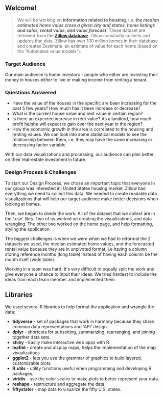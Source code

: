 ## Welcome!
>We will be working on **information related to housing**, i.e. _**the median estimated home
value cross a given city and states, home listings and sales, rental value, and value forecast**_.
These dataset are retrieved from the [**Zillow database**](https://www.zillow.com/research/data/).
Zillow constantly collects and updates that data. Zillow has over 100 million homes in their database
and creates Zestimate, an estimate of value for each home (based on the “Automated value models”).

### Target Audience
Our main audience is home investors - people who either are investing their money in houses
either to live or making income from renting a tenant.

### Questions Answered
* Have the value of the houses in the specific are been increasing for the past 5 few years? How much has it been increase or decrease?
* What is the current house value and rent value in certain region?
* Is there an expected increase in rent value? As a landlord, how much profit he/she will expect to gain over the next year in the region?
* How the economic growth in the area is correlated to the housing and renting values. We can look into some statistical models to see the relationship between them,
 i.e. they may have the same increasing or decreasing factor variable.

With our data visualizations and processing, our audience can plan better on their real-estate investment in future.

### Design Process & Challenges
To start our Design Process, we chose an important topic that everyone in our group
was interested in: United States housing market. Zillow had everything we need to
collect this data. We needed to create readable data visualizations that will help
our target audience make better decisions when looking at homes.

Then, we began to divide the work. All of the dataset that we collect are in the
'.csv' files. Two of us worked on creating the visualizations,
and data wrangling. The other two worked on the home page, and help formatting, styling
the application.

The biggest challenges is when we were when we had to reformat the 2 datasets
we used, the median estimated home values, and the forecasted rental value because
they are in unpivoted format, i.e having a column storing reference months (long table)
instead of having each column be the month itself (wide table).

Working in a team was hard. It's very difficult to equally split the work and
give everyone a chance to input their ideas. We tried hardest to include the ideas
from each team member and implemented them.

## Libraries
We used several R libraries to help format the application and wrangle the data:

* **tidyverse** - set of packages that work in harmony because they share common
data representations and 'API' design.
* **dplyr** - shortcuts for subsetting, summarizing, rearranging, and joining together
data sets.
* **shiny** - Easily make interactive web apps with R.
* **leaflet** - create and display maps, helps the implementation of the map visualizations
* **ggplot2** - lets you use the grammar of graphics to build layered, customizable plots.
* **R.utils** - utility functions useful when programming and developing R packages.
* **viridis** - use the color scales to make plots to better represent your data.
* **reshape** - restructure and aggregate the data
* **fiftystater** - map data to visualize the fifty U.S. states.
